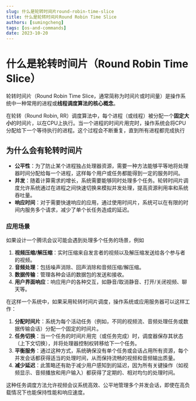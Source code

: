 ```yaml
---
slug: 什么是轮转时间片round-robin-time-slice
title: 什么是轮转时间片Round Robin Time Slice
authors: [sumingcheng]
tags: [os-and-commands]
date: 2023-10-20
---
```


# 什么是轮转时间片（Round Robin Time Slice）



 



轮转时间片（Round Robin Time Slice，通常简称为时间片或时间量）是操作系统中一种常用的进程或**线程调度算法的核心概念**。

在轮转（Round Robin, RR）调度算法中，每个进程（或线程）被分配一个**固定大小**的时间片，以在CPU上执行。当一个进程的时间片用完时，操作系统会将CPU分配给下一个等待执行的进程。这个过程会不断重复，直到所有进程都完成执行

## 为什么会有轮转时间片  

* **公平性**：为了防止某个进程独占处理器资源，需要一种方法能够平等地将处理器时间分配给每一个进程，这样每个用户或任务都能得到一定的服务时间。
* **并发**：随着计算需求的增长，系统需要能够同时处理多个任务。轮转时间片调度允许系统通过在进程之间快速切换来模拟并发处理，提高资源利用率和系统吞吐量。
* **响应时间**：对于需要快速响应的应用，通过使用时间片，系统可以在有限的时间内服务多个请求，减少了单个长任务造成的延迟。

### 应用场景  

如果设计一个腾讯会议可能会遇到处理多个任务的场景，例如

1. **视频压缩/解压缩**：实时压缩来自发言者的视频以及解压缩发送给各个参与者的视频。
2. **音频处理**：包括噪声消除、回声消除和音频压缩/解压缩。
3. **数据传输**：管理各种会话的数据包的发送和接收。
4. **用户界面响应**：响应用户的各种交互，如静音/取消静音、打开/关闭视频、聊天等。

在这样一个系统中，如果采用轮转时间片调度，操作系统或应用服务器可以这样工作：

1. **分配时间片**：系统为每个活动任务（例如，不同的视频流、音频处理任务或数据传输会话）分配一个固定的时间片。
2. **任务切换**：当一个任务的时间片用完（或任务完成）时，调度器保存其状态（上下文切换），并将处理器控制权转移给下一个任务。
3. **平衡服务**：通过这种方式，系统确保没有单个任务或会话占用所有资源，每个并发会话都获得适当的处理时间，从而保持流畅的视频和音频输出质量。
4. **减少延迟**：此策略还有助于减少用户感知到的延迟，因为所有关键操作（如视频显示、音频播放和用户输入）都获得了定期的、相对均匀的处理时间。

这种任务调度方法允许视频会议系统高效、公平地管理多个并发会话，即使在高负载情况下也能保持性能和响应速度。